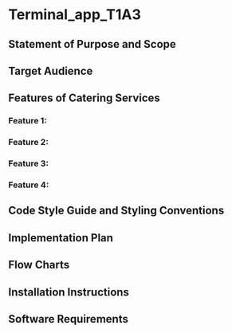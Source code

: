 # Terminal_app_T1A3

## Statement of Purpose and Scope

## Target Audience

## Features of Catering Services

### Feature 1:

### Feature 2:

### Feature 3:

### Feature 4:

## Code Style Guide and Styling Conventions

## Implementation Plan

## Flow Charts

## Installation Instructions

## Software Requirements

